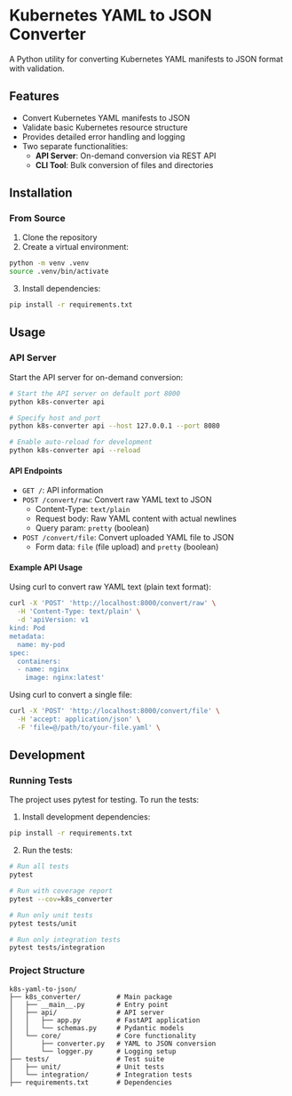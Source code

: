 # Kubernetes YAML to JSON Converter

A Python utility for converting Kubernetes YAML manifests to JSON format with validation.

## Features

- Convert Kubernetes YAML manifests to JSON
- Validate basic Kubernetes resource structure
- Provides detailed error handling and logging
- Two separate functionalities:
  - **API Server**: On-demand conversion via REST API
  - **CLI Tool**: Bulk conversion of files and directories

## Installation

### From Source

1. Clone the repository
2. Create a virtual environment:

```bash
python -m venv .venv
source .venv/bin/activate
```

3. Install dependencies:

```bash
pip install -r requirements.txt
```

## Usage

### API Server

Start the API server for on-demand conversion:

```bash
# Start the API server on default port 8000
python k8s-converter api

# Specify host and port
python k8s-converter api --host 127.0.0.1 --port 8080

# Enable auto-reload for development
python k8s-converter api --reload
```

#### API Endpoints

- `GET /`: API information
- `POST /convert/raw`: Convert raw YAML text to JSON
  - Content-Type: `text/plain`
  - Request body: Raw YAML content with actual newlines
  - Query param: `pretty` (boolean)
- `POST /convert/file`: Convert uploaded YAML file to JSON
  - Form data: `file` (file upload) and `pretty` (boolean)

#### Example API Usage

Using curl to convert raw YAML text (plain text format):

```bash
curl -X 'POST' 'http://localhost:8000/convert/raw' \
  -H 'Content-Type: text/plain' \
  -d 'apiVersion: v1
kind: Pod
metadata:
  name: my-pod
spec:
  containers:
  - name: nginx
    image: nginx:latest'
```

Using curl to convert a single file:

```bash
curl -X 'POST' 'http://localhost:8000/convert/file' \
  -H 'accept: application/json' \
  -F 'file=@/path/to/your-file.yaml' \
```

## Development

### Running Tests

The project uses pytest for testing. To run the tests:

1. Install development dependencies:

```bash
pip install -r requirements.txt
```

2. Run the tests:

```bash
# Run all tests
pytest

# Run with coverage report
pytest --cov=k8s_converter

# Run only unit tests
pytest tests/unit

# Run only integration tests
pytest tests/integration
```

### Project Structure

```
k8s-yaml-to-json/
├── k8s_converter/         # Main package
│   ├── __main__.py        # Entry point
│   ├── api/               # API server
│   │   ├── app.py         # FastAPI application
│   │   └── schemas.py     # Pydantic models
│   └── core/              # Core functionality
│       ├── converter.py   # YAML to JSON conversion
│       └── logger.py      # Logging setup
├── tests/                 # Test suite
│   ├── unit/              # Unit tests
│   └── integration/       # Integration tests
├── requirements.txt       # Dependencies

```
